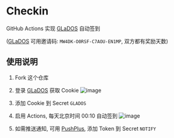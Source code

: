 # Checkin

GitHub Actions 实现 [GLaDOS][glados] 自动签到

([GLaDOS][glados] 可用邀请码: `MW4DK-O0RSF-C7AOU-EN1MP`, 双方都有奖励天数)

## 使用说明

1. Fork 这个仓库

1. 登录 [GLaDOS][glados] 获取 Cookie
   ![image](https://github.com/TheLuckBird/Glasdos_auto_checkin/assets/97025498/b114300b-7e54-4586-b0c4-359366e41c44)


1. 添加 Cookie 到 Secret `GLADOS`

1. 启用 Actions, 每天北京时间 00:10 自动签到
   ![image](https://github.com/TheLuckBird/Glasdos_auto_checkin/assets/97025498/b50f2f29-ad1f-43b0-9c86-c471d9f23f48)


1. 如需推送通知, 可用 [PushPlus][pushplus], 添加 Token 到 Secret `NOTIFY`

[glados]: https://github.com/glados-network/GLaDOS
[pushplus]: https://www.pushplus.plus/
